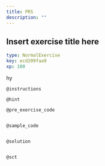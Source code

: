 ```yaml
---
title: PRS
description: ""
---
```


## Insert exercise title here

```yaml
type: NormalExercise
key: ecd209faa9
xp: 100
```

hy

`@instructions`


`@hint`


`@pre_exercise_code`
```{r}

```

`@sample_code`
```{r}

```

`@solution`
```{r}

```

`@sct`
```{r}

```
